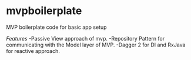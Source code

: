 # mvpboilerplate
MVP boilerplate code for basic app setup



*Features*
-Passive View approach of mvp.
-Repository Pattern for communicating with the Model layer of MVP.
-Dagger 2 for DI and RxJava for reactive approach.
